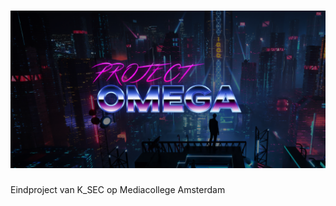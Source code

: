 # ![alt text](https://github.com/pk1260/Project-Omega/blob/main/project-omega/resources/image/repository-open-graph-template_Tekengebied%201.png "Logo")
Eindproject van K_SEC op Mediacollege Amsterdam
